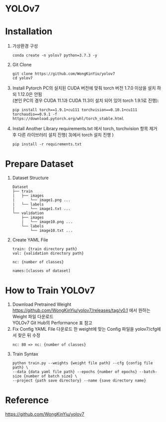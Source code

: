 YOLOv7
======

# Installation
  1) 가상환경 구성
      ```
      conda create -n yolov7 python=3.7.3 -y
      ```
  2) Git Clone
      ```
      git clone https://github.com/WongKinYiu/yolov7
      cd yolov7
      ```
  3) Install Pytorch 
      PC의 설치된 CUDA 버전에 맞춰 torch 버전 1.7.0 이상을 설치 하되 1.12.0은 안됨<br>
      (본인 PC의 경우 CUDA 11.1과 CUDA 11.3이 설치 되어 있어 torch 1.9.1로 진행):
      ```
      pip install torch==1.9.1+cu111 torchvision==0.10.1+cu111 torchaudio==0.9.1 -f https://download.pytorch.org/whl/torch_stable.html
      ```
  4) Install Another Library
      requirements.txt 에서 torch, torchvision 항목 제거 후 다른 라이브러리 설치 진행( 3)에서 torch 설치 진행 )
      ```
      pip install -r requirements.txt
      ```
# Prepare Dataset
  1) Dataset Structure
     ```
     Dataset
     ├── train
     |   ├── images
     |       └── image1.png ...
     |   └── labels
     |       └── image1.txt ...
     └── validation
         ├── images
         |   └── image10.png ...
         └── labels
             └── image10.txt ...
     ```
  2) Create YAML File
     ```
     train: {train directory path}
     val: {validation directory path}

     nc: {number of classes}

     names:[classes of dataset]
     ```
# How to Train YOLOv7
  1) Download Pretrained Weight <br>
     https://github.com/WongKinYiu/yolov7/releases/tag/v0.1 에서 원하는 Weight 파일 다운로드<br>
     YOLOv7 Git Hub의 Performance 표 참고
  2) Fix Config YAML File
     다운로드 한 weight에 맞는 Config 파일을 yolov7/cfg에서 찾은 뒤 수정
     ```
     nc: 80 => nc: {number of classes}
     ```
  4) Train Syntax
     ```
     python train.py --weights {weight file path} --cfg {config file path} \
     --data {data yaml file path} --epochs {number of epochs} --batch-size {number of batch size} \
     --project {path save directory} --name {save directory name}
     ```
# Reference
  https://github.com/WongKinYiu/yolov7
